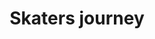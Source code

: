 ---
pid: mp205
title: Skaters journey
location_transcription: FDR Park
coordinates: "[-75.181185464594, 39.902230414986]"
zipcode: '19126'
gen_neighborhood: Northwest Philadelphia
neighborhood: Oak Lane
outside_phl: 
age: '19'
age_range: 13-19
instagram: 
image_file_name: mp_205.jpg
proposal_transcription: My monument is a skateboard with a camera on it. The skate
  culture in Philly is important in Philly. It's what keeps kids from broken communities
  safe and keeps them off the corner.
topic: Sports,Technology,Youth
topic_summary: 0, 0, 0, 0
type: Sculpture Statue
keywords_other: skate, skate culture, video, skate videos
credit: 
image_labels: 
twitter: 
facebook: 
permalink: "/monuments/mp205/"
layout: item-page
---